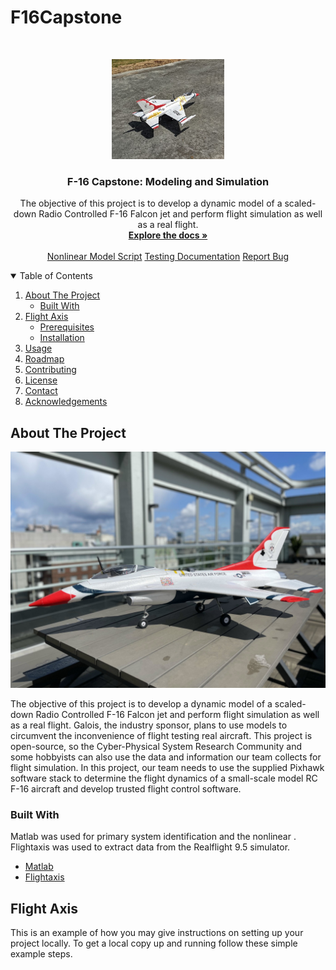 # F16Capstone
<!-- PROJECT LOGO -->
<br />
<p align="center">
  <a href="https://github.com/camdeno/F16Capstone/blob/main/Resources/Images/F16%20In%20the%20Field.jpg">
    <img src="https://github.com/camdeno/F16Capstone/blob/main/Resources/Images/F16%20In%20the%20Field.jpg" alt="Logo" width="180" height="160">
  </a>

  <h3 align="center">F-16 Capstone: Modeling and Simulation</h3>

  <p align="center">
   The objective of this project is to develop a dynamic model of a scaled-down Radio Controlled F-16 Falcon jet and perform flight simulation as well as a real flight.
    <br />
    <a href="https://github.com/camdeno/F16Capstone"><strong>Explore the docs »</strong></a>
    <br />
    <br />
    <a href="https://github.com/camdeno/F16Capstone/tree/main/Mathematical%20Model/Matlab%20Script">Nonlinear Model Script</a>
    <a href="https://github.com/camdeno/F16Capstone/tree/main/Testing%20Documentation">Testing Documentation</a>
    <a href="https://github.com/camdeno/F16Capstone/issues">Report Bug</a>
  </p>
</p>


<!-- TABLE OF CONTENTS -->
<details open="open">
  <summary>Table of Contents</summary>
  <ol>
    <li>
      <a href="#about-the-project">About The Project</a>
      <ul>
        <li><a href="#built-with">Built With</a></li>
      </ul>
    </li>
    <li>
      <a href="#flight-axis">Flight Axis</a>
      <ul>
        <li><a href="#prerequisites">Prerequisites</a></li>
        <li><a href="#installation">Installation</a></li>
      </ul>
    </li>
    <li><a href="#usage">Usage</a></li>
    <li><a href="#roadmap">Roadmap</a></li>
    <li><a href="#contributing">Contributing</a></li>
    <li><a href="#license">License</a></li>
    <li><a href="#contact">Contact</a></li>
    <li><a href="#acknowledgements">Acknowledgements</a></li>
  </ol>
</details>



<!-- ABOUT THE PROJECT -->
## About The Project

![F16](./Resources/f16.jpeg)

The objective of this project is to develop a dynamic model of a scaled-down Radio Controlled F-16 Falcon jet and perform flight simulation as well as a real flight. Galois, the industry sponsor, plans to use models to circumvent the inconvenience of flight testing real aircraft. This project is open-source, so the Cyber-Physical System Research Community and some hobbyists can also use the data and information our team collects for flight simulation. In this project, our team needs to use the supplied Pixhawk software stack to determine the flight dynamics of a small-scale model RC F-16 aircraft and develop trusted flight control software.

<!-- ABOUT THE PROJECT -->
### Built With

Matlab was used for primary system identification and the nonlinear . Flightaxis was used to extract data from the Realflight 9.5 simulator. 
* [Matlab]( https://www.mathworks.com/products/matlab.html)
* [Flightaxis]( http://www.knifeedge.com/)

<!-- GETTING STARTED -->
## Flight Axis

This is an example of how you may give instructions on setting up your project locally.
To get a local copy up and running follow these simple example steps.

